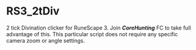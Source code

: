 # RS3_2tDiv
2 tick Divination clicker for RuneScape 3. Join **_CoreHunting_** FC to take full advantage of this. This particular script does not require any specific camera zoom or angle settings.
